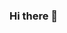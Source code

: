 ### Hi there 👋

<!--
**bo-iliev/bo-iliev** is a ✨ _special_ ✨ repository because its `README.md` (this file) appears on your GitHub profile.


- 🔭 I’m currently working on a minecraft serv
- 🌱 I’m currently learning Linux in depth
<!--- 👯 I’m looking to collaborate on ...
- 🤔 I’m looking for help with ...
- 💬 Ask me about ...
- 📫 How to reach me: ...
- 😄 Pronouns: ...

- ⚡ Fun fact: 
-->
